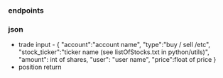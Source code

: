 ### endpoints

### json
- trade input - {
    "account":"account name",
	"type":"buy / sell /etc",
	"stock_ticker":"ticker name (see listOfStocks.txt in python/utils)",
	"amount": int of shares,
	"user": "user name",
    "price":float of price
    }
- position return